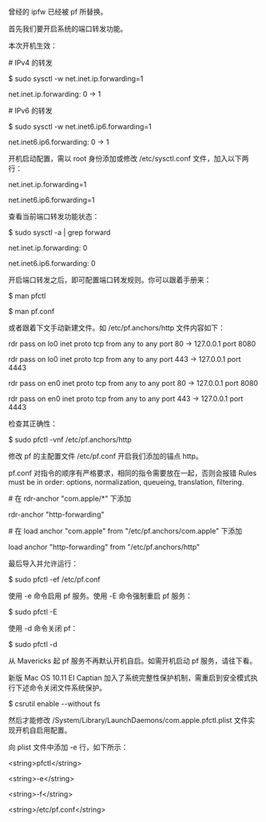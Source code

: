曾经的 ipfw 已经被 pf 所替换。

首先我们要开启系统的端口转发功能。

本次开机生效：

\# IPv4 的转发

$ sudo sysctl -w net.inet.ip.forwarding=1

net.inet.ip.forwarding: 0 -&gt; 1

\# IPv6 的转发

$ sudo sysctl -w net.inet6.ip6.forwarding=1

net.inet6.ip6.forwarding: 0 -&gt; 1

开机启动配置，需以 root 身份添加或修改 /etc/sysctl.conf 文件，加入以下两行：

net.inet.ip.forwarding=1

net.inet6.ip6.forwarding=1

查看当前端口转发功能状态：

$ sudo sysctl -a \| grep forward

net.inet.ip.forwarding: 0

net.inet6.ip6.forwarding: 0

开启端口转发之后，即可配置端口转发规则。你可以跟着手册来：

$ man pfctl

$ man pf.conf

或者跟着下文手动新建文件。如 /etc/pf.anchors/http 文件内容如下：

rdr pass on lo0 inet proto tcp from any to any port 80 -&gt; 127.0.0.1 port 8080

rdr pass on lo0 inet proto tcp from any to any port 443 -&gt; 127.0.0.1 port 4443

rdr pass on en0 inet proto tcp from any to any port 80 -&gt; 127.0.0.1 port 8080

rdr pass on en0 inet proto tcp from any to any port 443 -&gt; 127.0.0.1 port 4443

检查其正确性：

$ sudo pfctl -vnf /etc/pf.anchors/http

修改 pf 的主配置文件 /etc/pf.conf 开启我们添加的锚点 http。

pf.conf 对指令的顺序有严格要求，相同的指令需要放在一起，否则会报错 Rules must be in order: options, normalization, queueing, translation, filtering.

\# 在 rdr-anchor "com.apple/\*" 下添加

rdr-anchor "http-forwarding"

\# 在 load anchor "com.apple" from "/etc/pf.anchors/com.apple" 下添加

load anchor "http-forwarding" from "/etc/pf.anchors/http"

最后导入并允许运行：

$ sudo pfctl -ef /etc/pf.conf

使用 -e 命令启用 pf 服务。使用 -E 命令强制重启 pf 服务：

$ sudo pfctl -E

使用 -d 命令关闭 pf：

$ sudo pfctl -d

从 Mavericks 起 pf 服务不再默认开机自启。如需开机启动 pf 服务，请往下看。

新版 Mac OS 10.11 EI Captian 加入了系统完整性保护机制，需重启到安全模式执行下述命令关闭文件系统保护。

$ csrutil enable --without fs

然后才能修改 /System/Library/LaunchDaemons/com.apple.pfctl.plist 文件实现开机自启用配置。

向 plist 文件中添加 -e 行，如下所示：

&lt;string&gt;pfctl&lt;/string&gt;

&lt;string&gt;-e&lt;/string&gt;

&lt;string&gt;-f&lt;/string&gt;

&lt;string&gt;/etc/pf.conf&lt;/string&gt;

